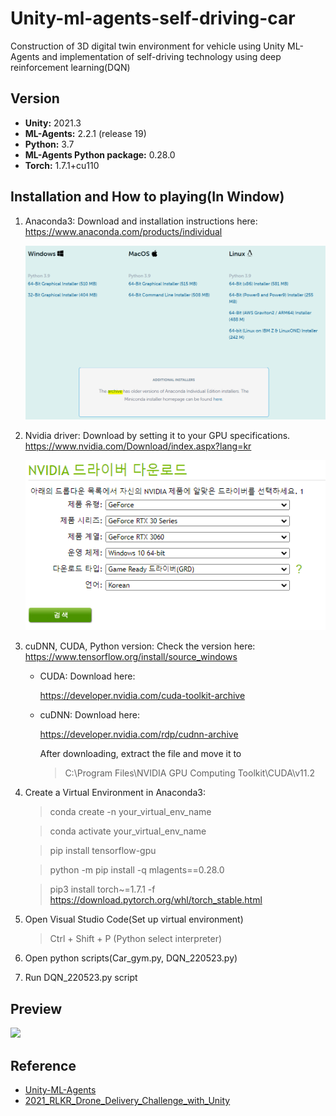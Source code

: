 # Unity-ml-agents-self-driving-car
Construction of 3D digital twin environment for vehicle using Unity ML-Agents and implementation of self-driving technology using deep reinforcement learning(DQN)

## Version
* **Unity:** 2021.3
* **ML-Agents:** 2.2.1 (release 19)
* **Python:** 3.7
* **ML-Agents Python package:** 0.28.0
* **Torch:** 1.7.1+cu110

## Installation and How to playing(In Window)
1. Anaconda3: Download and installation instructions here:
https://www.anaconda.com/products/individual

    <img src="https://github.com/sh02092/unity-ml-agents-self-driving-car/blob/6b52e03eb65ce652ae60d398122be055b4f9c487/README_image/Anaconda3.png"></img>

2. Nvidia driver: Download by setting it to your GPU specifications.
https://www.nvidia.com/Download/index.aspx?lang=kr

    <img src="https://github.com/sh02092/unity-ml-agents-self-driving-car/blob/6b52e03eb65ce652ae60d398122be055b4f9c487/README_image/Nvidia%20driver.png"></img>
    
3. cuDNN, CUDA, Python version: Check the version here:
https://www.tensorflow.org/install/source_windows

    - CUDA: Download here:

        https://developer.nvidia.com/cuda-toolkit-archive

    - cuDNN: Download here:

        https://developer.nvidia.com/rdp/cudnn-archive
        
        After downloading, extract the file and move it to
        >C:\Program Files\NVIDIA GPU Computing Toolkit\CUDA\v11.2

4. Create a Virtual Environment in Anaconda3:
    > conda create -n your_virtual_env_name
    
    > conda activate your_virtual_env_name

    > pip install tensorflow-gpu

    > python -m pip install -q mlagents==0.28.0

    > pip3 install torch~=1.7.1 -f https://download.pytorch.org/whl/torch_stable.html 

5. Open Visual Studio Code(Set up virtual environment)
    > Ctrl + Shift + P (Python select interpreter)

6. Open python scripts(Car_gym.py, DQN_220523.py)

7. Run DQN_220523.py script

## Preview
<img width="80%" src="https://github.com/sh02092/unity-ml-agents-self-driving-car/blob/573e31974e8a4fd5c41a95e7e6b37abdc8bc7dc8/README_image/Self-driving-car.gif"/>

## Reference
* [Unity-ML-Agents](https://github.com/Unity-Technologies/ml-agents/blob/release_19_docs/docs/Readme.md)
* [2021_RLKR_Drone_Delivery_Challenge_with_Unity](https://github.com/reinforcement-learning-kr/2021_RLKR_Drone_Delivery_Challenge_with_Unity/tree/master/baseline/code)

